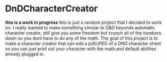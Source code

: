 # DnDCharacterCreator
**this is a work in progress**
this is just a random project that I decided to work on.
I really wanted to make something simolar to D&D beyonds automatic character creator, still give you some freedom but crunch all of the numbers down
so you dont have to do any of the math. The goal of this project is to make a character creator that can edit a pdf/JPEG of a DND character sheet so you can 
just print out your character with the math and default abilities already plugged in. 
